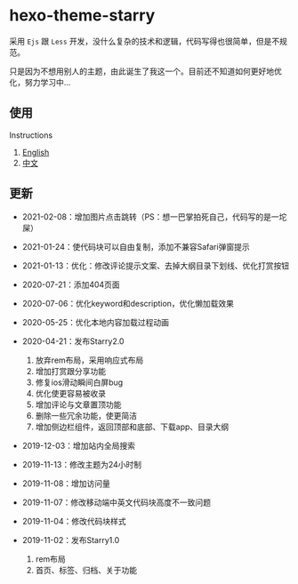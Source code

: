 # hexo-theme-starry

采用 `Ejs` 跟 `Less` 开发，没什么复杂的技术和逻辑，代码写得也很简单，但是不规范。

只是因为不想用别人的主题，由此诞生了我这一个。目前还不知道如何更好地优化，努力学习中...

## 使用

Instructions

1. [English](https://github.com/meethigher/hexo-theme-starry/blob/master/README.en.md)
2. [中文](https://github.com/meethigher/hexo-theme-starry/blob/master/README.zn.md)

## 更新

* 2021-02-08：增加图片点击跳转（PS：想一巴掌拍死自己，代码写的是一坨屎）

* 2021-01-24：使代码块可以自由复制，添加不兼容Safari弹窗提示

* 2021-01-13：优化：修改评论提示文案、去掉大纲目录下划线、优化打赏按钮

* 2020-07-21：添加404页面

* 2020-07-06：优化keyword和description，优化懒加载效果

* 2020-05-25：优化本地内容加载过程动画

* 2020-04-21：发布Starry2.0
  1. 放弃rem布局，采用响应式布局
  2. 增加打赏跟分享功能
  3. 修复ios滑动瞬间白屏bug
  4. 优化使更容易被收录
  5. 增加评论与文章置顶功能
  6. 删除一些冗余功能，使更简洁
  7. 增加侧边栏组件，返回顶部和底部、下载app、目录大纲

* 2019-12-03：增加站内全局搜索
* 2019-11-13：修改主题为24小时制

* 2019-11-08：增加访问量
* 2019-11-07：修改移动端中英文代码块高度不一致问题

* 2019-11-04：修改代码块样式

* 2019-11-02：发布Starry1.0
  1. rem布局
  2. 首页、标签、归档、关于功能